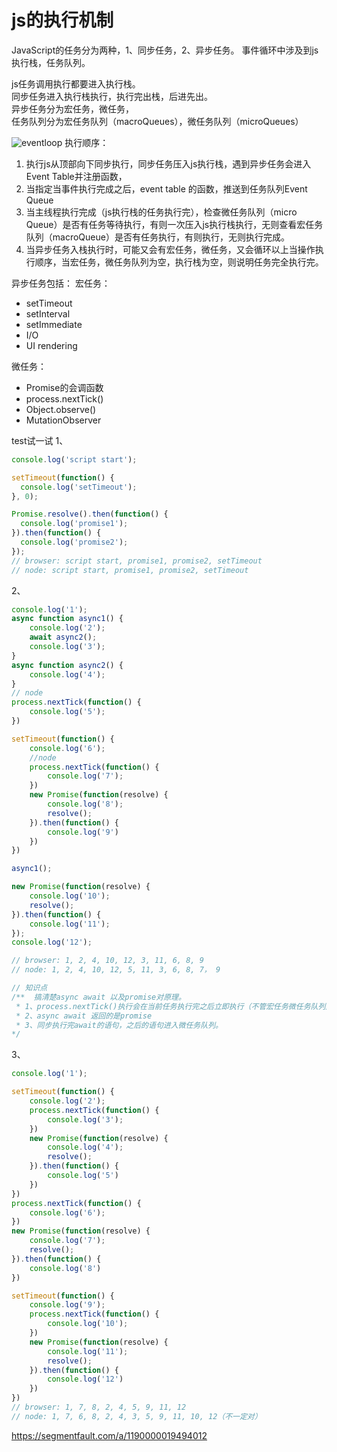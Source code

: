 # js的执行机制
JavaScript的任务分为两种，1、同步任务，2、异步任务。
事件循环中涉及到js执行栈，任务队列。 

js任务调用执行都要进入执行栈。  
同步任务进入执行栈执行，执行完出栈，后进先出。   
异步任务分为宏任务，微任务，  
任务队列分为宏任务队列（macroQueues），微任务队列（microQueues）  

![eventloop](https://user-gold-cdn.xitu.io/2019/9/29/16d7ace2eda820a8?imageView2/0/w/1280/h/960/format/webp/ignore-error/1)
执行顺序：

1. 执行js从顶部向下同步执行，同步任务压入js执行栈，遇到异步任务会进入Event Table并注册函数，
2. 当指定当事件执行完成之后，event table 的函数，推送到任务队列Event Queue
3. 当主线程执行完成（js执行栈的任务执行完），检查微任务队列（micro Queue）是否有任务等待执行，有则一次压入js执行栈执行，无则查看宏任务队列（macroQueue）是否有任务执行，有则执行，无则执行完成。
4. 当异步任务入栈执行时，可能又会有宏任务，微任务，又会循环以上当操作执行顺序，当宏任务，微任务队列为空，执行栈为空，则说明任务完全执行完。


异步任务包括：
宏任务：
- setTimeout
- setInterval
- setImmediate
- I/O
- UI rendering

微任务：
- Promise的会调函数
- process.nextTick()
- Object.observe()
- MutationObserver


test试一试
1、
```js
console.log('script start');

setTimeout(function() {
  console.log('setTimeout');
}, 0);

Promise.resolve().then(function() {
  console.log('promise1');
}).then(function() {
  console.log('promise2');
});
// browser: script start, promise1, promise2, setTimeout
// node: script start, promise1, promise2, setTimeout
```
2、
```js
console.log('1');
async function async1() {
    console.log('2');
    await async2();
    console.log('3');
}
async function async2() {
    console.log('4');
}
// node
process.nextTick(function() {
    console.log('5');
})

setTimeout(function() {
    console.log('6');
    //node
    process.nextTick(function() {
        console.log('7');
    })
    new Promise(function(resolve) {
        console.log('8');
        resolve();
    }).then(function() {
        console.log('9')
    })
})

async1();

new Promise(function(resolve) {
    console.log('10');
    resolve();
}).then(function() {
    console.log('11');
});
console.log('12');

// browser: 1, 2, 4, 10, 12, 3, 11, 6, 8, 9 
// node: 1, 2, 4, 10, 12, 5, 11, 3, 6, 8, 7， 9

// 知识点
/**  搞清楚async await 以及promise对原理。
 * 1、process.nextTick()执行会在当前任务执行完之后立即执行（不管宏任务微任务队列是否有任务），执行后继续事件循环流程。
 * 2、async await 返回的是promise
 * 3、同步执行完await的语句，之后的语句进入微任务队列。
*/
```
3、
```js
console.log('1');

setTimeout(function() {
    console.log('2');
    process.nextTick(function() {
        console.log('3');
    })
    new Promise(function(resolve) {
        console.log('4');
        resolve();
    }).then(function() {
        console.log('5')
    })
})
process.nextTick(function() {
    console.log('6');
})
new Promise(function(resolve) {
    console.log('7');
    resolve();
}).then(function() {
    console.log('8')
})

setTimeout(function() {
    console.log('9');
    process.nextTick(function() {
        console.log('10');
    })
    new Promise(function(resolve) {
        console.log('11');
        resolve();
    }).then(function() {
        console.log('12')
    })
})
// browser: 1, 7, 8, 2, 4, 5, 9, 11, 12
// node: 1, 7, 6, 8, 2, 4, 3, 5, 9, 11, 10, 12（不一定对）
```

<https://segmentfault.com/a/1190000019494012>